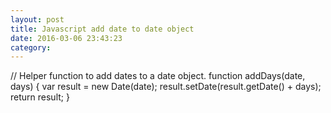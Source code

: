 ```yaml
---
layout: post
title: Javascript add date to date object
date: 2016-03-06 23:43:23
category: 
---
```


// Helper function to add dates to a date object.
function addDays(date, days) {
    var result = new Date(date);
    result.setDate(result.getDate() + days);
    return result;
}

